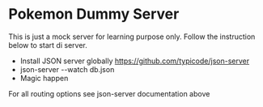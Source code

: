 # Pokemon Dummy Server

This is just a mock server for learning purpose only. Follow the instruction below to start di server.

  - Install JSON server globally https://github.com/typicode/json-server
  - json-server --watch db.json
  - Magic happen

For all routing options see json-server documentation above